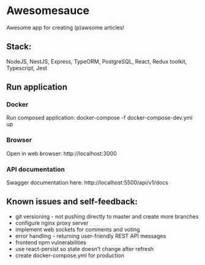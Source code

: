 # Awesomesauce
Awesome app for creating (p)awsome articles!

## Stack:
NodeJS, NestJS, Express, TypeORM, PostgreSQL, React, Redux toolkit, Typescript, Jest

## Run application
### Docker
Run composed application: docker-compose -f docker-compose-dev.yml up

### Browser
Open in web browser: http://localhost:3000

### API documentation
Swagger documentation here: http://localhost:5500/api/v1/docs

## Known issues and self-feedback:
- git versioning - not pushing directly to master and create more branches
- configure nginx proxy server
- implement web sockets for comments and voting
- error handling - returning user-friendly REST API messages
- frontend npm vulnerabilities
- use react-persist so state doesn't change after refresh
- create docker-compose.yml for production 
